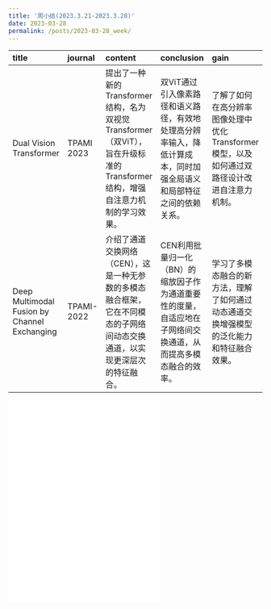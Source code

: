 ```yaml
---
title: '周小结(2023.3.21-2023.3.28)'
date: 2023-03-28
permalink: /posts/2023-03-28_week/
---
```

| title                                        | journal    | content                                                                                                                    | conclusion                                                                                                        | gain                                                                                        |
|:---------------------------------------------|:-----------|:---------------------------------------------------------------------------------------------------------------------------|:------------------------------------------------------------------------------------------------------------------|:--------------------------------------------------------------------------------------------|
| Dual Vision Transformer                      | TPAMI 2023 | 提出了一种新的Transformer结构，名为双视觉Transformer（双ViT），旨在升级标准的Transformer结构，增强自注意力机制的学习效果。 | 双ViT通过引入像素路径和语义路径，有效地处理高分辨率输入，降低计算成本，同时加强全局语义和局部特征之间的依赖关系。 | 了解了如何在高分辨率图像处理中优化Transformer模型，以及如何通过双路径设计改进自注意力机制。 |
| Deep Multimodal Fusion by Channel Exchanging | TPAMI-2022 | 介绍了通道交换网络（CEN），这是一种无参数的多模态融合框架，它在不同模态的子网络间动态交换通道，以实现更深层次的特征融合。  | CEN利用批量归一化（BN）的缩放因子作为通道重要性的度量，自适应地在子网络间交换通道，从而提高多模态融合的效率。     | 学习了多模态融合的新方法，理解了如何通过动态通道交换增强模型的泛化能力和特征融合效果。      |

<embed src="/files/post/2023-03-28-week.pdf" type="application/pdf" height="400px" />
    